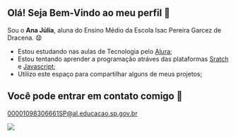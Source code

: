## Olá! Seja Bem-Vindo ao meu perfil 👋
Sou o **Ana Júlia**, aluna do Ensino Médio da Escola Isac Pereira Garcez de Dracena. 😧

- Estou estudando nas aulas de Tecnologia pelo [Alura](https://www.alura.com.br);
- Estou tentando aprender a programação atráves das plataformas [Sratch](https://scratch.mit.edu/) e [Javascript](https://editor.p5js.org/);
- Utilizo este espaço para compartilhar alguns de meus projetos;

## Você pode entrar em contato comigo 📧

00001098306661SP@al.educacao.sp.gov.br

![](https://media.tenor.com/NfEGhy9EiWkAAAAM/jealous.gif)
